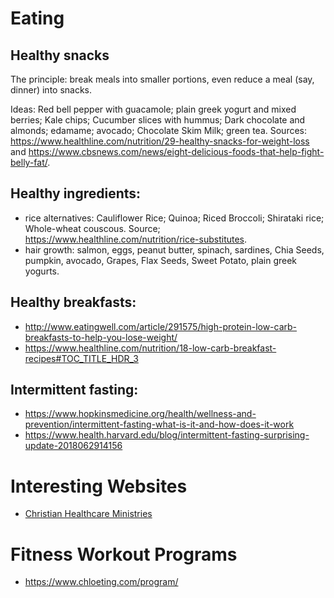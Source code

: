 
# Eating

## Healthy snacks

The principle: break meals into smaller portions, even reduce a meal (say, dinner) into snacks.

Ideas: Red bell pepper with guacamole; plain greek yogurt and mixed berries; Kale chips; Cucumber slices with hummus; Dark chocolate and almonds; edamame; avocado; Chocolate Skim Milk; green tea. Sources: https://www.healthline.com/nutrition/29-healthy-snacks-for-weight-loss and https://www.cbsnews.com/news/eight-delicious-foods-that-help-fight-belly-fat/.

## Healthy ingredients:

-   rice alternatives: Cauliflower Rice; Quinoa; Riced Broccoli; Shirataki rice; Whole-wheat couscous. Source; https://www.healthline.com/nutrition/rice-substitutes.
-   hair growth: salmon, eggs, peanut butter, spinach, sardines, Chia Seeds, pumpkin, avocado, Grapes, Flax Seeds, Sweet Potato, plain greek yogurts.

## Healthy breakfasts:
-   http://www.eatingwell.com/article/291575/high-protein-low-carb-breakfasts-to-help-you-lose-weight/
-   https://www.healthline.com/nutrition/18-low-carb-breakfast-recipes#TOC_TITLE_HDR_3

## Intermittent fasting:
-   https://www.hopkinsmedicine.org/health/wellness-and-prevention/intermittent-fasting-what-is-it-and-how-does-it-work
-   https://www.health.harvard.edu/blog/intermittent-fasting-surprising-update-2018062914156


# Interesting Websites
- [Christian Healthcare Ministries](https://www.chministries.org/)



# Fitness Workout Programs

-   https://www.chloeting.com/program/